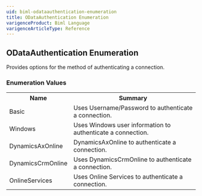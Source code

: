 ```yaml
---
uid: biml-odataauthentication-enumeration
title: ODataAuthentication Enumeration
varigenceProduct: Biml Language
varigenceArticleType: Reference
---
```


## ODataAuthentication Enumeration<div class="LanguageSummary"><div class ="SummaryItem">Provides options for the method of authenticating a connection.</div></div><div class="EnumValueGroup">### Enumeration Values<table id="EnumValue" class="MemberList"><tbody><tr><th class="MemberNameColumnHeader">Name</th><th class="MemberSummaryColumnHeader">Summary</th></tr><tr class="cd0"><td class="MemberName">Basic</td><td class="MemberSummary"><div class ="SummaryItem">Uses Username/Password to authenticate a connection.</div></td></tr><tr class="cd1"><td class="MemberName">Windows</td><td class="MemberSummary"><div class ="SummaryItem">Uses Windows user information to authenticate a connection.</div></td></tr><tr class="cd0"><td class="MemberName">DynamicsAxOnline</td><td class="MemberSummary"><div class ="SummaryItem">DynamicsAxOnline to authenticate a connection.</div></td></tr><tr class="cd1"><td class="MemberName">DynamicsCrmOnline</td><td class="MemberSummary"><div class ="SummaryItem">Uses DynamicsCrmOnline to authenticate a connection.</div></td></tr><tr class="cd0"><td class="MemberName">OnlineServices</td><td class="MemberSummary"><div class ="SummaryItem">Uses Online Services to authenticate a connection.</div></td></tr></tbody></table></div>
